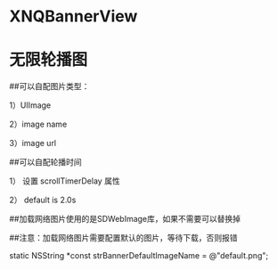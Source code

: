 # XNQBannerView
# 无限轮播图

##可以自配图片类型：   

1）UIImage   

2）image name   

3）image url

##可以自配轮播时间    

1） 设置 scrollTimerDelay 属性  

2） default is 2.0s  

##加载网络图片使用的是SDWebImage库，如果不需要可以替换掉


##注意：加载网络图片需要配置默认的图片，等待下载，否则报错  

static NSString *const strBannerDefaultImageName = @"default.png";


